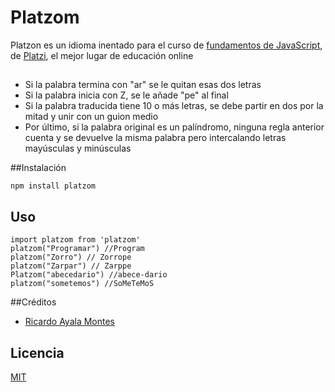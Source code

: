 # Platzom

Platzon es un idioma inentado para el curso de [fundamentos de JavaScript](https://platzi.com/js), de [Platzi](https://platzi.com), el mejor lugar de educación online
##
- Si la palabra termina con "ar" se le quitan esas dos letras
- Si la palabra inicia con Z, se le añade "pe" al final
- Si la palabra traducida tiene 10 o más letras, se debe partir en dos por la mitad y unir con un guion medio
- Por último, si la palabra original es un palíndromo, ninguna regla anterior cuenta y se devuelve la misma palabra pero intercalando letras mayúsculas y minúsculas

##Instalación

```
npm install platzom
```

## Uso

```
import platzom from 'platzom'
platzom("Programar") //Program
platzom("Zorro") // Zorrope
platzom("Zarpar") // Zarppe
Platzom("abecedario") //abece-dario
platzom("sometemos") //SoMeTeMoS
```

##Créditos
- [Ricardo Ayala Montes](https://twitter.com/RicardoAyalaM)

## Licencia

[MIT](https://opensource.org/licenses/MIT)
